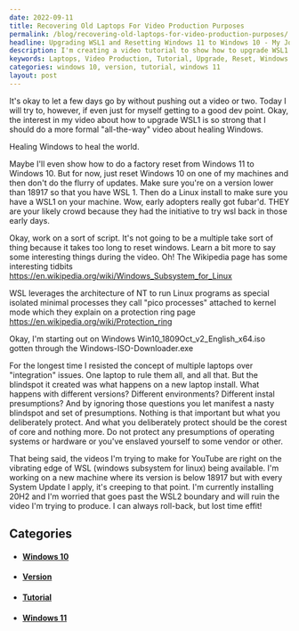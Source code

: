 ```yaml
---
date: 2022-09-11
title: Recovering Old Laptops For Video Production Purposes
permalink: /blog/recovering-old-laptops-for-video-production-purposes/
headline: Upgrading WSL1 and Resetting Windows 11 to Windows 10 - My Journey to Create a Video Tutorial
description: I'm creating a video tutorial to show how to upgrade WSL1 and reset Windows 11 to Windows 10, using a laptop with a version lower than 18917. To ensure accuracy, I'm researching Wikipedia pages and downloading Windows Win10_1809Oct_v2_English_x64.iso. Join me on my journey as I work to make this video and worry about ruining it with a system update!
keywords: Laptops, Video Production, Tutorial, Upgrade, Reset, Windows 11, Windows 10, Version, 18917, Wikipedia, Win10_1809Oct_v2_English_x64.iso, WSL1, Factory Reset, System Update
categories: windows 10, version, tutorial, windows 11
layout: post
---
```


It's okay to let a few days go by without pushing out a video or two. Today I
will try to, however, if even just for myself getting to a good dev point.
Okay, the interest in my video about how to upgrade WSL1 is so strong that I
should do a more formal "all-the-way" video about healing Windows.

Healing Windows to heal the world.

Maybe I'll even show how to do a factory reset from Windows 11 to Windows 10.
But for now, just reset Windows 10 on one of my machines and then don't do the
flurry of updates. Make sure you're on a version lower than 18917 so that you
have WSL 1. Then do a Linux install to make sure you have a WSL1 on your
machine. Wow, early adopters really got fubar'd. THEY are your likely crowd
because they had the initiative to try wsl back in those early days.

Okay, work on a sort of script. It's not going to be a multiple take sort of
thing because it takes too long to reset windows. Learn a bit more to say some
interesting things during the video. Oh! The Wikipedia page has some
interesting tidbits https://en.wikipedia.org/wiki/Windows_Subsystem_for_Linux

WSL leverages the architecture of NT to run Linux programs as special isolated
minimal processes they call "pico processes" attached to kernel mode which they
explain on a protection ring page https://en.wikipedia.org/wiki/Protection_ring

Okay, I'm starting out on Windows Win10_1809Oct_v2_English_x64.iso gotten
through the Windows-ISO-Downloader.exe

For the longest time I resisted the concept of multiple laptops over
"integration" issues. One laptop to rule them all, and all that. But the
blindspot it created was what happens on a new laptop install. What happens
with different versions? Different environments? Different instal presumptions?
And by ignoring those questions you let manifest a nasty blindspot and set of
presumptions. Nothing is that important but what you deliberately protect. And
what you deliberately protect should be the corest of core and nothing more. Do
not protect any presumptions of operating systems or hardware or you've
enslaved yourself to some vendor or other.

That being said, the videos I'm trying to make for YouTube are right on the
vibrating edge of WSL (windows subsystem for linux) being available. I'm
working on a new machine where its version is below 18917 but with every System
Update I apply, it's creeping to that point. I'm currently installing 20H2 and
I'm worried that goes past the WSL2 boundary and will ruin the video I'm trying
to produce. I can always roll-back, but lost time effit!


## Categories

<ul>
<li><h4><a href='/windows-10/'>Windows 10</a></h4></li>
<li><h4><a href='/version/'>Version</a></h4></li>
<li><h4><a href='/tutorial/'>Tutorial</a></h4></li>
<li><h4><a href='/windows-11/'>Windows 11</a></h4></li></ul>